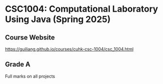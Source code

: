 # CSC1004: Computational Laboratory Using Java (Spring 2025)

## Course Website
https://guiliang.github.io/courses/cuhk-csc-1004/csc_1004.html

## Grade A
Full marks on all projects

